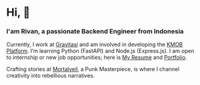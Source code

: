 # Hi, 👋
### I'am Rivan, a passionate Backend Engineer from Indonesia

Currently, I work at [Gravitasi](https://www.gravitasi.co.id) and am involved in developing the [KMOB Platform](https://www.gravitasi.co.id/portfolio/kmob-pemda-depok/). I’m learning Python (FastAPI) and Node.js (Express.js). I am open to internship or new job opportunities; here is [My Resume](https://rivannurdin.github.io/resume.pdf) and [Portfolio](https://rivannurdin.github.io). 

Crafting stories at [Mortalveil](https://www.instagram.com/mortalveil.art), a Punk Masterpiece, is where I channel creativity into rebellious narratives.
